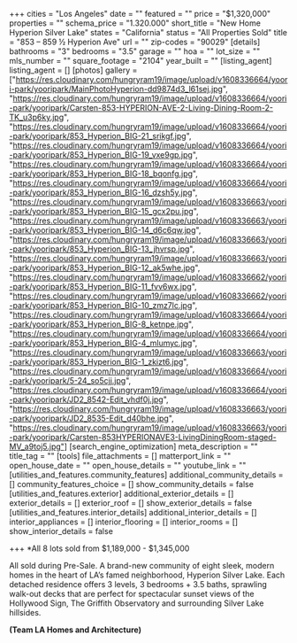+++
cities = "Los Angeles"
date = ""
featured = ""
price = "$1,320,000"
properties = ""
schema_price = "1.320.000"
short_title = "New Home Hyperion Silver Lake"
states = "California"
status = "All Properties Sold"
title = "853 – 859 ½ Hyperion Ave"
url = ""
zip-codes = "90029"
[details]
bathrooms = "3"
bedrooms = "3.5"
garage = ""
hoa = ""
lot_size = ""
mls_number = ""
square_footage = "2104"
year_built = ""
[listing_agent]
listing_agent = []
[photos]
gallery = ["https://res.cloudinary.com/hungryram19/image/upload/v1608336664/yoori-park/yooripark/MainPhotoHyperion-dd9874d3_l61sej.jpg", "https://res.cloudinary.com/hungryram19/image/upload/v1608336664/yoori-park/yooripark/Carsten-853-HYPERION-AVE-2-Living-Dining-Room-2-TK_u3p6ky.jpg", "https://res.cloudinary.com/hungryram19/image/upload/v1608336664/yoori-park/yooripark/853_Hyperion_BIG-21_srikgf.jpg", "https://res.cloudinary.com/hungryram19/image/upload/v1608336664/yoori-park/yooripark/853_Hyperion_BIG-19_vxe9gp.jpg", "https://res.cloudinary.com/hungryram19/image/upload/v1608336664/yoori-park/yooripark/853_Hyperion_BIG-18_bqonfg.jpg", "https://res.cloudinary.com/hungryram19/image/upload/v1608336664/yoori-park/yooripark/853_Hyperion_BIG-16_dzsh5y.jpg", "https://res.cloudinary.com/hungryram19/image/upload/v1608336663/yoori-park/yooripark/853_Hyperion_BIG-15_gcx2pu.jpg", "https://res.cloudinary.com/hungryram19/image/upload/v1608336663/yoori-park/yooripark/853_Hyperion_BIG-14_d6c6qw.jpg", "https://res.cloudinary.com/hungryram19/image/upload/v1608336663/yoori-park/yooripark/853_Hyperion_BIG-13_jhvrsp.jpg", "https://res.cloudinary.com/hungryram19/image/upload/v1608336663/yoori-park/yooripark/853_Hyperion_BIG-12_ak5whe.jpg", "https://res.cloudinary.com/hungryram19/image/upload/v1608336662/yoori-park/yooripark/853_Hyperion_BIG-11_fvv6wx.jpg", "https://res.cloudinary.com/hungryram19/image/upload/v1608336662/yoori-park/yooripark/853_Hyperion_BIG-10_zmz7lc.jpg", "https://res.cloudinary.com/hungryram19/image/upload/v1608336664/yoori-park/yooripark/853_Hyperion_BIG-8_ketnpe.jpg", "https://res.cloudinary.com/hungryram19/image/upload/v1608336664/yoori-park/yooripark/853_Hyperion_BIG-4_mlumyc.jpg", "https://res.cloudinary.com/hungryram19/image/upload/v1608336663/yoori-park/yooripark/853_Hyperion_BIG-1_zkizt6.jpg", "https://res.cloudinary.com/hungryram19/image/upload/v1608336664/yoori-park/yooripark/5-24_so5cjj.jpg", "https://res.cloudinary.com/hungryram19/image/upload/v1608336664/yoori-park/yooripark/JD2_8542-Edit_vhdf0j.jpg", "https://res.cloudinary.com/hungryram19/image/upload/v1608336663/yoori-park/yooripark/JD2_8535-Edit_d40bhe.jpg", "https://res.cloudinary.com/hungryram19/image/upload/v1608336663/yoori-park/yooripark/Carsten-853HYPERIONAVE3-LivingDiningRoom-staged-MV_a9toj5.jpg"]
[search_engine_optimization]
meta_description = ""
title_tag = ""
[tools]
file_attachments = []
matterport_link = ""
open_house_date = ""
open_house_details = ""
youtube_link = ""
[utilities_and_features.community_features]
additional_community_details = []
community_features_choice = []
show_community_details = false
[utilities_and_features.exterior]
additional_exterior_details = []
exterior_details = []
exterior_roof = []
show_exterior_details = false
[utilities_and_features.interior_details]
additional_interior_details = []
interior_appliances = []
interior_flooring = []
interior_rooms = []
show_interior_details = false

+++
\*All 8 lots sold from $1,189,000 - $1,345,000

All sold during Pre-Sale. A brand-new community of eight sleek, modern homes in the heart of LA’s famed neighborhood, Hyperion Silver Lake. Each detached residence offers 3 levels, 3 bedrooms + 3.5 baths, sprawling walk-out decks that are perfect for spectacular sunset views of the Hollywood Sign, The Griffith Observatory and surrounding Silver Lake hillsides.

**(Team LA Homes and Architecture)**